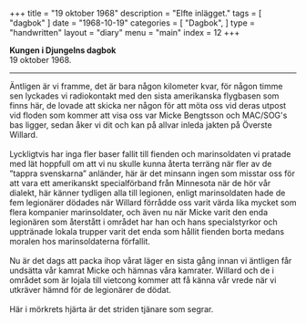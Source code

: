 +++
title = "19 oktober 1968"
description = "Elfte inlägget."
tags = [
    "dagbok"
]
date = "1968-10-19"
categories = [
    "Dagbok",
]
type = "handwritten"
layout = "diary"
menu = "main"
index = 12
+++

<b>Kungen i Djungelns dagbok</b><br/>
19 oktober 1968.
<hr />

Äntligen är vi framme, det är bara någon kilometer kvar, för någon timme sen lyckades vi radiokontakt med den sista amerikanska flygbasen som finns här, de lovade att skicka ner någon för att möta oss vid deras utpost vid floden som kommer att visa oss var Micke Bengtsson och MAC/SOG's bas ligger, sedan åker vi dit och kan på allvar inleda jakten på Överste Willard. 
\
\
Lyckligtvis har inga fler baser fallit till fienden och marinsoldaten vi pratade med lät hoppfull om att vi nu skulle kunna återta terräng när fler av de ”tappra svenskarna” anländer, här är det minsann ingen som misstar oss för att vara ett amerikanskt specialförband från Minnesota när de hör vår dialekt, här känner tydligen alla till legionen, enligt marinsoldaten hade de fem legionärer dödades när Willard förrådde oss varit värda lika mycket som flera kompanier marinsoldater, och även nu när Micke varit den enda legionären som återstått i området har han och hans specialstyrkor och upptränade lokala trupper varit det enda som hållit fienden borta medans moralen hos marinsoldaterna förfallit. 
\
\
Nu är det dags att packa ihop vårat läger en sista gång innan vi äntligen får undsätta vår kamrat Micke och hämnas våra kamrater. Willard och de i området som är lojala till vietcong kommer att få känna vår vrede när vi utkräver hämnd för de legionärer de dödat. 
\
\
Här i mörkrets hjärta är det striden tjänare som segrar. 

